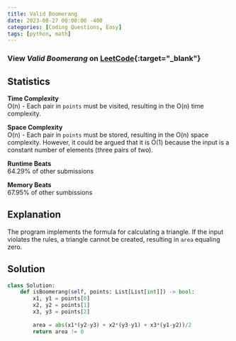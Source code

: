```yaml
---
title: Valid Boomerang
date: 2023-08-27 00:00:00 -400
categories: [Coding Questions, Easy]
tags: [python, math]
---
```


### View *Valid Boomerang* on [LeetCode](https://leetcode.com/problems/valid-boomerang){:target="_blank"}  

## Statistics  

**Time Complexity**  
O(n) - Each pair in `points` must be visited, resulting in the O(n) time complexity.

**Space Complexity**  
O(n) - Each pair in `points` must be stored, resulting in the O(n) space complexity. However, it could be argued that it is O(1) because the input is a constant number of elements (three pairs of two).

**Runtime Beats**  
64.29% of other submissions  

**Memory Beats**  
67.95% of other sumbissions  

## Explanation  
The program implements the formula for calculating a triangle. If the input violates the rules, a triangle cannot be created, resulting in `area` equaling zero.

## Solution  

```python
class Solution:
    def isBoomerang(self, points: List[List[int]]) -> bool:
        x1, y1 = points[0]
        x2, y2 = points[1]
        x3, y3 = points[2]
        
        area = abs(x1*(y2-y3) + x2*(y3-y1) + x3*(y1-y2))/2
        return area != 0
```